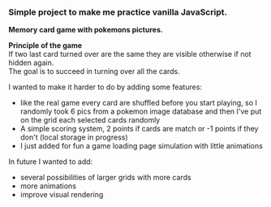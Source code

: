 ### Simple project to make me practice vanilla JavaScript.

**Memory card game with pokemons pictures.**  

**Principle of the game**  
If two last card turned over are the same they are visible otherwise if not hidden again.    
The goal is to succeed in turning over all the cards.  

I wanted to make it harder to do by adding some features:  
- like the real game every card are shuffled before you start playing, so I randomly took 6 pics from a pokemon image database and then I've put on the grid each selected cards randomly
- A simple scoring system, 2 points if cards are match or -1 points if they don't (local storage in progress)
- I just added for fun a game loading page simulation with little animations

In future I wanted to add:
- several possibilities of larger grids with more cards
- more animations
- improve visual rendering    


